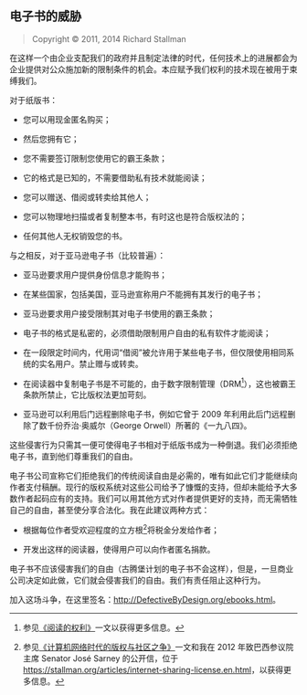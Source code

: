 ## 电子书的威胁<!--(pandoc) {#the-danger-of-ebooks}(pandoc)-->

> Copyright © 2011, 2014 Richard Stallman

在这样一个由企业支配我们的政府并且制定法律的时代，任何技术上的进展都会为企业提供对公众施加新的限制条件的机会。本应赋予我们权利的技术现在被用于束缚我们。

对于纸版书：

-   您可以用现金匿名购买；

-   然后您拥有它；

-   您不需要签订限制您使用它的霸王条款；

-   它的格式是已知的，不需要借助私有技术就能阅读；

-   您可以赠送、借阅或转卖给其他人；

-   您可以物理地扫描或者复制整本书，有时这也是符合版权法的；

-   任何其他人无权销毁您的书。


与之相反，对于亚马逊电子书（比较普遍）：

-   亚马逊要求用户提供身份信息才能购书；

-   在某些国家，包括美国，亚马逊宣称用户不能拥有其发行的电子书；

-   亚马逊要求用户接受限制其对电子书使用的霸王条款；

-   电子书的格式是私密的，必须借助限制用户自由的私有软件才能阅读；

-   在一段限定时间内，代用词“借阅”被允许用于某些电子书，但仅限使用相同系统的实名用户。禁止赠与或转卖。

-   在阅读器中复制电子书是不可能的，由于数字限制管理（DRM[^ebook1]），这也被霸王条款所禁止，它比版权法更加苛刻。

-   亚马逊可以利用后门远程删除电子书，例如它曾于 2009 年利用此后门远程删除了数千份乔治·奥威尔（George Orwell）所著的《一九八四》。

这些侵害行为只需其一便可使得电子书相对于纸版书成为一种倒退。我们必须拒绝电子书，直到他们尊重我们的自由。

电子书公司宣称它们拒绝我们的传统阅读自由是必需的，唯有如此它们才能继续向作者支付稿酬。现行的版权系统对这些公司给予了慷慨的支持，但却未能给予大多数作者起码应有的支持。我们可以用其他方式对作者提供更好的支持，而无需牺牲自己的自由，甚至使分享合法化。我在此建议两种方式：

-   根据每位作者受欢迎程度的立方根[^ebook2]将税金分发给作者；

-   开发出这样的阅读器，使得用户可以向作者匿名捐款。

电子书不应该侵害我们的自由（古腾堡计划的电子书不会这样），但是，一旦商业公司决定如此做，它们就会侵害我们的自由。我们有责任阻止这种行为。

加入这场斗争，在这里签名：<http://DefectiveByDesign.org/ebooks.html>。


[^ebook1]: 参见[《阅读的权利》](right-to-read.md)一文以获得更多信息。

[^ebook2]: 参见[《计算机网络时代的版权与社区之争》](copyright-vs-community.md)一文和我在 2012 年致巴西参议院主席 Senator José Sarney 的公开信，位于 <https://stallman.org/articles/internet-sharing-license.en.html>，以获得更多信息。

